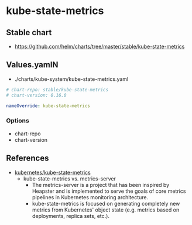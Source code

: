 # kube-state-metrics

## Stable chart
* https://github.com/helm/charts/tree/master/stable/kube-state-metrics


## Values.yamlN
* ./charts/kube-system/kube-state-metrics.yaml
```yaml
# chart-repo: stable/kube-state-metrics
# chart-version: 0.16.0

nameOverride: kube-state-metrics
```
### Options
* chart-repo
* chart-version

## References
* [kubernetes/kube-state-metrics](https:/https://github.com/kubernetes/kube-state-metrics)
  * kube-state-metrics vs. metrics-server
    * The metrics-server is a project that has been inspired by Heapster and is implemented to serve the goals of core metrics pipelines in Kubernetes monitoring architecture.
    * kube-state-metrics is focused on generating completely new metrics from Kubernetes' object state (e.g. metrics based on deployments, replica sets, etc.). 